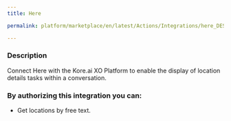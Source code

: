 ```yaml
---
title: Here

permalink: platform/marketplace/en/latest/Actions/Integrations/here_DESC

---
```


### Description

Connect Here with the Kore.ai XO Platform to enable the display of location details tasks within a conversation. 

### By authorizing this integration you can:
- Get locations by free text.

